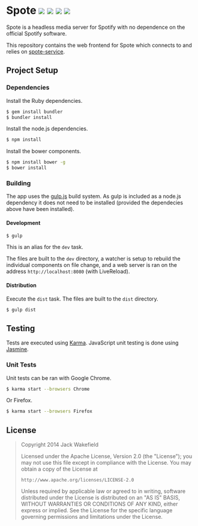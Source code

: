 # Spote [![](http://img.shields.io/travis/Spote/spote.svg?style=flat-square)](http://travis-ci.org/Spote/spote) [![](http://img.shields.io/coveralls/Spote/spote.svg?style=flat-square)](https://coveralls.io/r/Spote/spote) ![](http://img.shields.io/david/Spote/spote.svg?style=flat-square) ![](http://img.shields.io/david/dev/Spote/spote.svg?style=flat-square)

Spote is a headless media server for Spotify with no dependence on the
official Spotify software.

This repository contains the web frontend for Spote which connects to and relies
on [spote-service](https://github.com/Spote/spote-service).

## Project Setup

### Dependencies

Install the Ruby dependencies.

```bash
$ gem install bundler
$ bundler install
```

Install the node.js dependencies.

```bash
$ npm install
```

Install the bower components.

```bash
$ npm install bower -g
$ bower install
```

### Building

The app uses the [gulp.js](http://gulpjs.com/) build system. As gulp is
included as a node.js dependency it does not need to be installed (provided the
dependecies above have been installed).

#### Development

```bash
$ gulp
```

This is an alias for the `dev` task.

The files are built to the `dev` directory, a watcher is
setup to rebuild the individual components on file change, and a web server is
ran on the address `http://localhost:8080` (with LiveReload).

#### Distribution

Execute the `dist` task. The files are built to the `dist` directory.

```bash
$ gulp dist
```

## Testing

Tests are executed using [Karma](http://karma-runner.github.io/). JavaScript
unit testing is done using [Jasmine](http://jasmine.github.io/).

### Unit Tests

Unit tests can be ran with Google Chrome.

```bash
$ karma start --browsers Chrome
```

Or Firefox.

```bash
$ karma start --browsers Firefox
```

## License

> Copyright 2014 Jack Wakefield
>
> Licensed under the Apache License, Version 2.0 (the "License");
> you may not use this file except in compliance with the License.
> You may obtain a copy of the License at
>
>     http://www.apache.org/licenses/LICENSE-2.0
>
> Unless required by applicable law or agreed to in writing, software
> distributed under the License is distributed on an "AS IS" BASIS,
> WITHOUT WARRANTIES OR CONDITIONS OF ANY KIND, either express or implied.
> See the License for the specific language governing permissions and
> limitations under the License.
